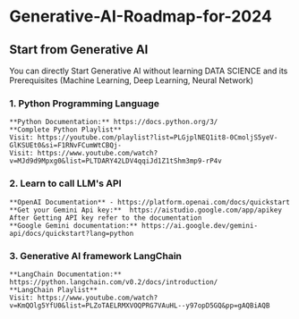 # Generative-AI-Roadmap-for-2024

## Start from Generative AI
You can directly Start Generative AI without learning DATA SCIENCE and its Prerequisites (Machine Learning, Deep Learning, Neural Network)

### 1. Python Programming Language 
    **Python Documentation:** https://docs.python.org/3/
    **Complete Python Playlist**
    Visit: https://youtube.com/playlist?list=PLGjplNEQ1it8-0CmoljS5yeV-GlKSUEt0&si=F1RNvFCumWtCBQj-
    Visit: https://www.youtube.com/watch?v=MJd9d9Mpxg0&list=PLTDARY42LDV4qqiJd1Z1tShm3mp9-rP4v

### 2. Learn to call LLM's API
    
    **OpenAI Documentation** - https://platform.openai.com/docs/quickstart
    **Get your Gemini Api key:**  https://aistudio.google.com/app/apikey 
    After Getting API key refer to the documentation
    **Google Gemini documentation:** https://ai.google.dev/gemini-api/docs/quickstart?lang=python
    
### 3. Generative AI framework LangChain
    **LangChain Documentation:** https://python.langchain.com/v0.2/docs/introduction/
    **LangChain Playlist**
    Visit: https://www.youtube.com/watch?v=KmQOlg5YfU0&list=PLZoTAELRMXVOQPRG7VAuHL--y97opD5GQ&pp=gAQBiAQB
    
    

